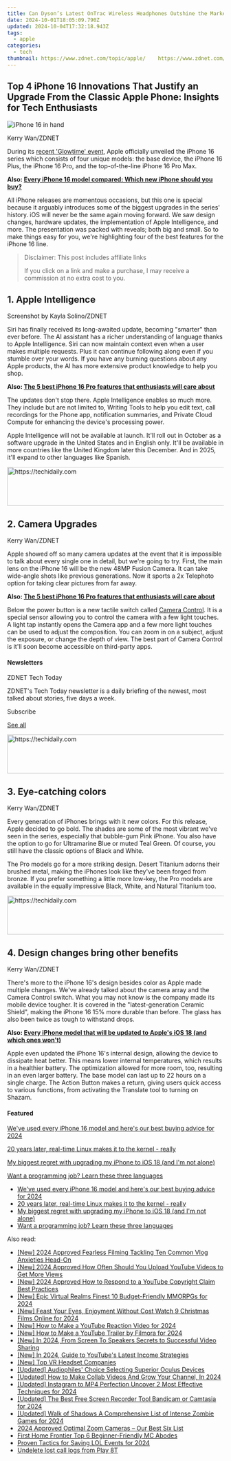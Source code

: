 ```yaml
---
title: Can Dyson’s Latest OnTrac Wireless Headphones Outshine the Market Dominant AirPods Max? Insights for Tech Enthusiasts | ZDNET
date: 2024-10-01T18:05:09.790Z
updated: 2024-10-04T17:32:18.943Z
tags:
  - apple
categories:
  - tech
thumbnail: https://www.zdnet.com/topic/apple/    https://www.zdnet.com/a/img/resize/913c71d5e7c0345b3d2a4e4f5d73b64e95adc036/2024/07/18/686dd785-2d89-412c-8561-069b7fea9b66/top-image-dyson-ontrac-headphones.jpg?width=170&height=96&fit=crop&auto=webp
---
```


## Top 4 iPhone 16 Innovations That Justify an Upgrade From the Classic Apple Phone: Insights for Tech Enthusiasts

![iPhone 16 in hand](https://www.zdnet.com/a/img/resize/277b853e12d397c1fe466d78603a7aa85a5685bf/2024/09/09/e0da3045-825d-4c4a-9ae4-f2eff280cba2/dsc01901.jpg?auto=webp&width=1280)

Kerry Wan/ZDNET

During its [recent 'Glowtime' event](https://www.zdnet.com/article/everything-we-expect-at-apples-iphone-16-event-ai-features-airpods-apple-watch-series-10-more/), Apple officially unveiled the iPhone 16 series which consists of four unique models: the base device, the iPhone 16 Plus, the iPhone 16 Pro, and the top-of-the-line iPhone 16 Pro Max. 

**Also: [Every iPhone 16 model compared: Which new iPhone should you buy?](https://www.zdnet.com/article/every-iphone-16-model-compared-which-new-iphone-should-you-buy/)**

All iPhone releases are momentous occasions, but this one is special because it arguably introduces some of the biggest upgrades in the series' history. iOS will never be the same again moving forward. We saw design changes, hardware updates, the implementation of Apple Intelligence, and more. The presentation was packed with reveals; both big and small. So to make things easy for you, we're highlighting four of the best features for the iPhone 16 line.

>  Disclaimer: This post includes affiliate links
>
>  If you click on a link and make a purchase, I may receive a commission at no extra cost to you.
>

## 1\. Apple Intelligence

Screenshot by Kayla Solino/ZDNET

Siri has finally received its long-awaited update, becoming "smarter" than ever before. The AI assistant has a richer understanding of language thanks to Apple Intelligence. Siri can now maintain context even when a user makes multiple requests. Plus it can continue following along even if you stumble over your words. If you have any burning questions about any Apple products, the AI has more extensive product knowledge to help you shop.

**Also: [The 5 best iPhone 16 Pro features that enthusiasts will care about](https://www.zdnet.com/article/the-5-best-iphone-16-pro-features-that-enthusiasts-will-care-about/)**

The updates don't stop there. Apple Intelligence enables so much more. They include but are not limited to, Writing Tools to help you edit text, call recordings for the Phone app, notification summaries, and Private Cloud Compute for enhancing the device's processing power. 

Apple Intelligence will not be available at launch. It'll roll out in October as a software upgrade in the United States and in English only. It'll be available in more countries like the United Kingdom later this December. And in 2025, it'll expand to other languages like Spanish.

<!-- affiliate ads begin -->
<a href="https://aligracehair.sjv.io/c/5597632/2080317/19272" target="_top" id="2080317">
  <img src="//a.impactradius-go.com/display-ad/19272-2080317" border="0" alt="https://techidaily.com" width="728" height="90"/>
</a>
<img height="0" width="0" src="https://aligracehair.sjv.io/i/5597632/2080317/19272" style="position:absolute;visibility:hidden;" border="0" />
<!-- affiliate ads end -->

## 2\. Camera Upgrades

Kerry Wan/ZDNET

Apple showed off so many camera updates at the event that it is impossible to talk about every single one in detail, but we're going to try. First, the main lens on the iPhone 16 will be the new 48MP Fusion Camera. It can take wide-angle shots like previous generations. Now it sports a 2x Telephoto option for taking clear pictures from far away. 

**Also: [The 5 best iPhone 16 Pro features that enthusiasts will care about](https://www.zdnet.com/article/the-5-best-iphone-16-pro-features-that-enthusiasts-will-care-about/)**

Below the power button is a new tactile switch called [Camera Control](https://www.zdnet.com/article/every-iphone-16-model-features-a-new-camera-button-heres-what-it-can-do/). It is a special sensor allowing you to control the camera with a few light touches. A light tap instantly opens the Camera app and a few more light touches can be used to adjust the composition. You can zoom in on a subject, adjust the exposure, or change the depth of view. The best part of Camera Control is it'll soon become accessible on third-party apps.

#### Newsletters

ZDNET Tech Today

ZDNET's Tech Today newsletter is a daily briefing of the newest, most talked about stories, five days a week.

 Subscribe

[See all](https://www.zdnet.com/newsletters/)

<!-- affiliate ads begin -->
<a href="https://bluettifr.pxf.io/c/5597632/2145082/17095" target="_top" id="2145082">
  <img src="//a.impactradius-go.com/display-ad/17095-2145082" border="0" alt="https://techidaily.com" width="728" height="90"/>
</a>
<img height="0" width="0" src="https://bluettifr.pxf.io/i/5597632/2145082/17095" style="position:absolute;visibility:hidden;" border="0" />
<!-- affiliate ads end -->

## 3\. Eye-catching colors

Kerry Wan/ZDNET

Every generation of iPhones brings with it new colors. For this release, Apple decided to go bold. The shades are some of the most vibrant we've seen in the series, especially that bubble-gum Pink iPhone. You also have the option to go for Ultramarine Blue or muted Teal Green. Of course, you still have the classic options of Black and White. 

The Pro models go for a more striking design. Desert Titanium adorns their brushed metal, making the iPhones look like they've been forged from bronze. If you prefer something a little more low-key, the Pro models are available in the equally impressive Black, White, and Natural Titanium too.

<!-- affiliate ads begin -->
<a href="https://imp.i110150.net/c/5597632/798161/11305" target="_top" id="798161">
  <img src="//a.impactradius-go.com/display-ad/11305-798161" border="0" alt="https://techidaily.com" width="728" height="90"/>
</a>
<img height="0" width="0" src="https://imp.i110150.net/i/5597632/798161/11305" style="position:absolute;visibility:hidden;" border="0" />
<!-- affiliate ads end -->

## 4\. Design changes bring other benefits

Kerry Wan/ZDNET

There's more to the iPhone 16's design besides color as Apple made multiple changes. We've already talked about the camera array and the Camera Control switch. What you may not know is the company made its mobile device tougher. It is covered in the "latest-generation Ceramic Shield", making the iPhone 16 15% more durable than before. The glass has also been twice as tough to withstand drops.

**Also: [Every iPhone model that will be updated to Apple's iOS 18 (and which ones won't)](https://www.zdnet.com/article/every-iphone-model-that-will-be-updated-to-apples-ios-18-and-which-ones-wont/)**

Apple even updated the iPhone 16's internal design, allowing the device to dissipate heat better. This means lower internal temperatures, which results in a healthier battery. The optimization allowed for more room, too, resulting in an even larger battery. The base model can last up to 22 hours on a single charge. The Action Button makes a return, giving users quick access to various functions, from activating the Translate tool to turning on Shazam.

#### Featured

[We've used every iPhone 16 model and here's our best buying advice for 2024](https://www.zdnet.com/article/iphone-16-pro-max-buying-advice-2024/ "We've used every iPhone 16 model and here's our best buying advice for 2024")

[20 years later, real-time Linux makes it to the kernel - really](https://www.zdnet.com/article/20-years-later-real-time-linux-makes-it-to-the-kernel-really/ "20 years later, real-time Linux makes it to the kernel - really")

[My biggest regret with upgrading my iPhone to iOS 18 (and I'm not alone)](https://www.zdnet.com/article/my-biggest-regret-with-upgrading-my-iphone-to-ios-18-and-im-not-alone/ "My biggest regret with upgrading my iPhone to iOS 18 (and I'm not alone)")

[Want a programming job? Learn these three languages](https://www.zdnet.com/article/want-a-programming-job-learn-these-three-languages/ "Want a programming job? Learn these three languages")

* [We've used every iPhone 16 model and here's our best buying advice for 2024](https://www.zdnet.com/article/iphone-16-pro-max-buying-advice-2024/ "We've used every iPhone 16 model and here's our best buying advice for 2024")
* [20 years later, real-time Linux makes it to the kernel - really](https://www.zdnet.com/article/20-years-later-real-time-linux-makes-it-to-the-kernel-really/ "20 years later, real-time Linux makes it to the kernel - really")
* [My biggest regret with upgrading my iPhone to iOS 18 (and I'm not alone)](https://www.zdnet.com/article/my-biggest-regret-with-upgrading-my-iphone-to-ios-18-and-im-not-alone/ "My biggest regret with upgrading my iPhone to iOS 18 (and I'm not alone)")
* [Want a programming job? Learn these three languages](https://www.zdnet.com/article/want-a-programming-job-learn-these-three-languages/ "Want a programming job? Learn these three languages")

<ins class="adsbygoogle"
     style="display:block"
     data-ad-format="autorelaxed"
     data-ad-client="ca-pub-7571918770474297"
     data-ad-slot="1223367746"></ins>

<ins class="adsbygoogle"
     style="display:block"
     data-ad-client="ca-pub-7571918770474297"
     data-ad-slot="8358498916"
     data-ad-format="auto"
     data-full-width-responsive="true"></ins>

<span class="atpl-alsoreadstyle">Also read:</span>
<div><ul>
<li><a href="https://eaxpv-info.techidaily.com/new-2024-approved-fearless-filming-tackling-ten-common-vlog-anxieties-head-on/"><u>[New] 2024 Approved Fearless Filming Tackling Ten Common Vlog Anxieties Head-On</u></a></li>
<li><a href="https://eaxpv-info.techidaily.com/new-2024-approved-how-often-should-you-upload-youtube-videos-to-get-more-views/"><u>[New] 2024 Approved How Often Should You Upload YouTube Videos to Get More Views</u></a></li>
<li><a href="https://eaxpv-info.techidaily.com/new-2024-approved-how-to-respond-to-a-youtube-copyright-claim-best-practices/"><u>[New] 2024 Approved How to Respond to a YouTube Copyright Claim Best Practices</u></a></li>
<li><a href="https://video-screen-grab.techidaily.com/new-epic-virtual-realms-finest-10-budget-friendly-mmorpgs-for-2024/"><u>[New] Epic Virtual Realms Finest 10 Budget-Friendly MMORPGs for 2024</u></a></li>
<li><a href="https://eaxpv-info.techidaily.com/new-feast-your-eyes-enjoyment-without-cost-watch-9-christmas-films-online-for-2024/"><u>[New] Feast Your Eyes, Enjoyment Without Cost Watch 9 Christmas Films Online for 2024</u></a></li>
<li><a href="https://eaxpv-info.techidaily.com/new-how-to-make-a-youtube-reaction-video-for-2024/"><u>[New] How to Make a YouTube Reaction Video for 2024</u></a></li>
<li><a href="https://eaxpv-info.techidaily.com/new-how-to-make-a-youtube-trailer-by-filmora-for-2024/"><u>[New] How to Make a YouTube Trailer by Filmora for 2024</u></a></li>
<li><a href="https://eaxpv-info.techidaily.com/new-in-2024-from-screen-to-speakers-secrets-to-successful-video-sharing/"><u>[New] In 2024, From Screen To Speakers Secrets to Successful Video Sharing</u></a></li>
<li><a href="https://eaxpv-info.techidaily.com/new-in-2024-guide-to-youtubes-latest-income-strategies/"><u>[New] In 2024, Guide to YouTube's Latest Income Strategies</u></a></li>
<li><a href="https://vp-tips.techidaily.com/new-top-vr-headset-companies/"><u>[New] Top VR Headset Companies</u></a></li>
<li><a href="https://extra-information.techidaily.com/updated-audiophiles-choice-selecting-superior-oculus-devices/"><u>[Updated] Audiophiles' Choice Selecting Superior Oculus Devices</u></a></li>
<li><a href="https://eaxpv-info.techidaily.com/1717717659017-updated-how-to-make-collab-videos-and-grow-your-channel-in-2024/"><u>[Updated] How to Make Collab Videos And Grow Your Channel, In 2024</u></a></li>
<li><a href="https://instagram-videos.techidaily.com/updated-instagram-to-mp4-perfection-uncover-2-most-effective-techniques-for-2024/"><u>[Updated] Instagram to MP4 Perfection Uncover 2 Most Effective Techniques for 2024</u></a></li>
<li><a href="https://screen-video-capture.techidaily.com/updated-the-best-free-screen-recorder-tool-bandicam-or-camtasia-for-2024/"><u>[Updated] The Best Free Screen Recorder Tool Bandicam or Camtasia for 2024</u></a></li>
<li><a href="https://video-capture.techidaily.com/updated-walk-of-shadows-a-comprehensive-list-of-intense-zombie-games-for-2024/"><u>[Updated] Walk of Shadows A Comprehensive List of Intense Zombie Games for 2024</u></a></li>
<li><a href="https://extra-support.techidaily.com/2024-approved-optimal-zoom-cameras-our-best-six-list/"><u>2024 Approved Optimal Zoom Cameras – Our Best Six List</u></a></li>
<li><a href="https://video-screen-grab.techidaily.com/first-home-frontier-top-6-beginner-friendly-mc-abodes/"><u>First Home Frontier Top 6 Beginner-Friendly MC Abodes</u></a></li>
<li><a href="https://screen-activity-recording.techidaily.com/proven-tactics-for-saving-lol-events-for-2024/"><u>Proven Tactics for Saving LOL Events for 2024</u></a></li>
<li><a href="https://techidaily.com/undelete-lost-call-logs-from-play-8t-by-fonelab-android-recover-call-logs/"><u>Undelete lost call logs from Play 8T</u></a></li>
</ul></div>

